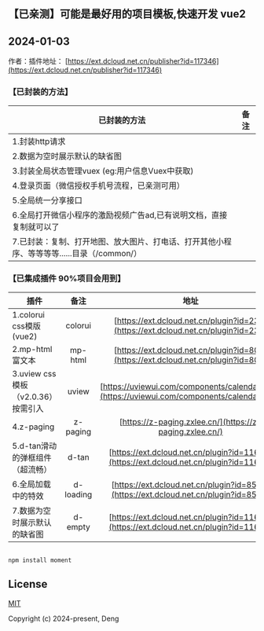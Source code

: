 ## 【已亲测】可能是最好用的项目模板,快速开发 vue2

## 2024-01-03

作者：插件地址： [https://ext.dcloud.net.cn/publisher?id=117346](https://ext.dcloud.net.cn/publisher?id=117346)



### 【已封装的方法】

| 已封装的方法       | 备注   |
| --------   |:----:  |
| 1.封装http请求    |  |   
| 2.数据为空时展示默认的缺省图|  |  
| 3.封装全局状态管理vuex (eg:用户信息Vuex中获取) |  |  
| 4.登录页面（微信授权手机号流程，已亲测可用） |  |  
| 5.全局统一分享接口 |  |  
| 6.全局打开微信小程序的激励视频广告ad,已有说明文档，直接复制就可以了 |  |  
| 7.已封装：复制、打开地图、放大图片、打电话、打开其他小程序、等等等等......目录（/common/） |  |  



### 【已集成插件 90%项目会用到】



| 插件       | 备注   |地址    |
| --------   |:----:  |:----:  |
| 1.colorui css模版(vue2)    | colorui |[https://ext.dcloud.net.cn/plugin?id=239](https://ext.dcloud.net.cn/plugin?id=239)  |   
| 2.mp-html富文本     | mp-html | [https://ext.dcloud.net.cn/plugin?id=805](https://ext.dcloud.net.cn/plugin?id=805) | 
| 3.uview css模板（v2.0.36）按需引入   | uview | [https://uviewui.com/components/calendar.html](https://uviewui.com/components/calendar.html) | 
| 4.z-paging    | z-paging |    [https://z-paging.zxlee.cn/](https://z-paging.zxlee.cn/)     |
| 5.d-tan滑动的弹框组件（超流畅）    | d-tan |    [https://ext.dcloud.net.cn/plugin?id=11663](https://ext.dcloud.net.cn/plugin?id=11663)     |
| 6.全局加载中的特效    | d-loading |    [https://ext.dcloud.net.cn/plugin?id=8533](https://ext.dcloud.net.cn/plugin?id=8533)     |
| 7.数据为空时展示默认的缺省图    | d-empty |    [https://ext.dcloud.net.cn/plugin?id=11660](https://ext.dcloud.net.cn/plugin?id=11660)     |




````

npm install moment

````

## License

[MIT](https://opensource.org/licenses/MIT)

Copyright (c) 2024-present, Deng